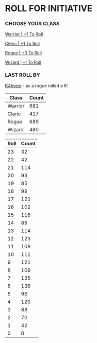 # ROLL FOR INITIATIVE
### CHOOSE YOUR CLASS

[Warrior | +1 To Roll](https://github.com/benjaminsampica/benjaminsampica/issues/new?title=roll%7Cwarrior&body=Just+click+%27Submit+new+issue%27.)

[Cleric | +1 To Roll](https://github.com/benjaminsampica/benjaminsampica/issues/new?title=roll%7Ccleric&body=Just+click+%27Submit+new+issue%27.)

[Rogue | +3 To Roll](https://github.com/benjaminsampica/benjaminsampica/issues/new?title=roll%7Crogue&body=Just+click+%27Submit+new+issue%27.)

[Wizard | -1 To Roll](https://github.com/benjaminsampica/benjaminsampica/issues/new?title=roll%7Cwizard&body=Just+click+%27Submit+new+issue%27.)
### LAST ROLL BY
[K4hveci](https://www.github.com/K4hveci) - as a rogue rolled a 6!

|Class|Count|
|-|-|
|Warrior|681|
|Cleric|417|
|Rogue|689|
|Wizard|480|

|Roll|Count|
|-|-|
|23|32
|22|42
|21|114
|20|93
|19|85
|18|99
|17|121
|16|102
|15|116
|14|89
|13|114
|12|123
|11|109
|10|111
|9|121
|8|109
|7|135
|6|136
|5|96
|4|120
|3|88
|2|70
|1|42
|0|0
